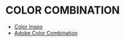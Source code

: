 # COLOR COMBINATION

- [Color Inspo](https://colorsinspo.com/)
- [Adobe Color Combination](https://color.adobe.com/create)